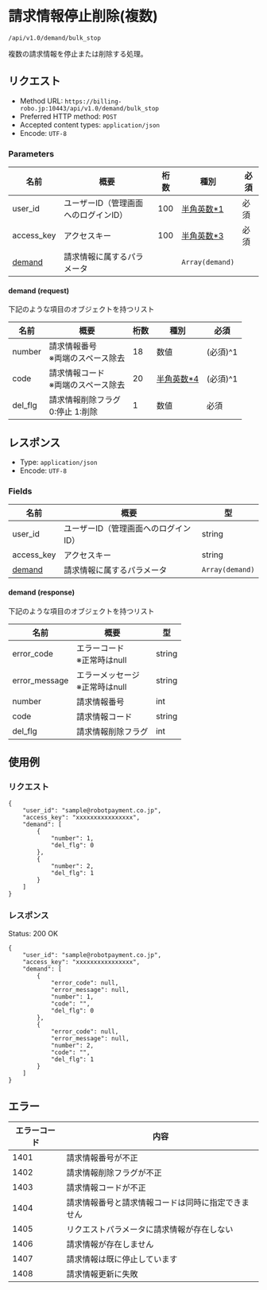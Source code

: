 # 請求情報停止削除(複数)

`/api/v1.0/demand/bulk_stop`

複数の請求情報を停止または削除する処理。

## リクエスト
- Method URL: `https://billing-robo.jp:10443/api/v1.0/demand/bulk_stop`
- Preferred HTTP method: `POST`
- Accepted content types: `application/json`
- Encode: `UTF-8`

### Parameters

| 名前                      | 概要                                 | 桁数 | 種別                               | 必須 |
| ------------------------- | ------------------------------------ | ---- | ---------------------------------- | ---- |
| user_id                   | ユーザーID（管理画面へのログインID） | 100  | [半角英数\*1](/README.md#種別注釈) | 必須 |
| access_key                | アクセスキー                         | 100  | [半角英数\*3](/README.md#種別注釈) | 必須 |
| [demand](#demand-request) | 請求情報に属するパラメータ           |      | `Array(demand)`                    |      |

#### demand (request)

<!-- 要素が多くないものは detail, summaryタグを使わない (なくても見やすくため) -->
下記のような項目のオブジェクトを持つリスト

| 名前    | 概要                                     | 桁数 | 種別                               | 必須     |
| ------- | ---------------------------------------- | ---- | ---------------------------------- | -------- |
| number  | 請求情報番号  <br> ※両端のスペース除去   | 18   | 数値                               | (必須)^1 |
| code    | 請求情報コード  <br> ※両端のスペース除去 | 20   | [半角英数\*4](/README.md#種別注釈) | (必須)^1 |
| del_flg | 請求情報削除フラグ <br> 0:停止 1:削除    | 1    | 数値                               | 必須     |


## レスポンス

- Type: `application/json`
- Encode: `UTF-8`

### Fields

| 名前                       | 概要                                 | 型              |
| -------------------------- | ------------------------------------ | --------------- |
| user_id                    | ユーザーID（管理画面へのログインID） | string          |
| access_key                 | アクセスキー                         | string          |
| [demand](#demand-response) | 請求情報に属するパラメータ           | `Array(demand)` |

#### demand (response)

<!-- 要素が多くないものは detail, summaryタグを使わない (なくても見やすくため) -->
下記のような項目のオブジェクトを持つリスト

| 名前          | 概要                                | 型     |
| ------------- | ----------------------------------- | ------ |
| error_code    | エラーコード <br> ※正常時はnull     | string |
| error_message | エラーメッセージ <br> ※正常時はnull | string |
| number        | 請求情報番号                        | int    |
| code          | 請求情報コード                      | string |
| del_flg       | 請求情報削除フラグ                  | int    |


## 使用例

### リクエスト

```
{
    "user_id": "sample@robotpayment.co.jp",
    "access_key": "xxxxxxxxxxxxxxxx",
    "demand": [
        {
            "number": 1,
            "del_flg": 0
        },
        {
            "number": 2,
            "del_flg": 1
        }
    ]
}
```

### レスポンス

Status: 200 OK

```
{
    "user_id": "sample@robotpayment.co.jp",
    "access_key": "xxxxxxxxxxxxxxxx",
    "demand": [
        {
            "error_code": null,
            "error_message": null,
            "number": 1,
            "code": "",
            "del_flg": 0
        },
        {
            "error_code": null,
            "error_message": null,
            "number": 2,
            "code": "",
            "del_flg": 1
        }
    ]
}
```

## エラー

| エラーコード | 内容                                               |
| ------------ | -------------------------------------------------- |
| 1401         | 請求情報番号が不正                                 |
| 1402         | 請求情報削除フラグが不正                           |
| 1403         | 請求情報コードが不正                               |
| 1404         | 請求情報番号と請求情報コードは同時に指定できません |
| 1405         | リクエストパラメータに請求情報が存在しない         |
| 1406         | 請求情報が存在しません                             |
| 1407         | 請求情報は既に停止しています                       |
| 1408         | 請求情報更新に失敗                                 |
